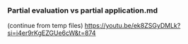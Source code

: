 ### Partial evaluation vs partial application.md
(continue from temp files)
https://youtu.be/ek8ZSGyDMLk?si=i4er9rKgEZGUe6cW&t=874
